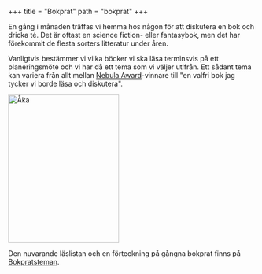 +++
title = "Bokprat"
path = "bokprat"
+++

En gång i månaden träffas vi hemma hos någon för att diskutera en bok och
dricka té. Det är oftast en science fiction- eller fantasybok, men det har
förekommit de flesta sorters litteratur under åren.

Vanligtvis bestämmer vi vilka böcker vi ska läsa terminsvis på ett
planeringsmöte och vi har då ett tema som vi väljer utifrån. Ett sådant tema
kan variera från allt mellan [Nebula Award](http://en.wikipedia.org/wiki/Nebula_Award)-vinnare
till "en valfri bok jag tycker vi borde läsa och diskutera".

<img  title="Åka" src="__FIXME__/wp-content/uploads/2008/02/Anna-225x300.jpg"  width="225" height="300" />

Den nuvarande läslistan och en förteckning på gångna bokprat finns på [Bokpratsteman](bokpratsteman).
